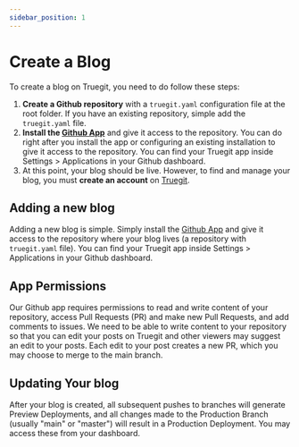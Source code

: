 ```yaml
---
sidebar_position: 1
---
```


# Create a Blog

To create a blog on Truegit, you need to do follow these steps:

1. **Create a Github repository** with a `truegit.yaml` configuration file at the root folder. If you have an existing repository, simple add the `truegit.yaml` file.
2. **Install the [Github App](https://github.com/apps/truegit-app)** and give it access to the repository. You can do right after you install the app or configuring an existing installation to give it access to the repository. You can find your Truegit app inside Settings > Applications in your Github dashboard.
3. At this point, your blog should be live. However, to find and manage your blog, you must **create an account** on [Truegit](https://truegit.io).

## Adding a new blog

Adding a new blog is simple. Simply install the [Github App](https://github.com/apps/truegit-app) and give it access to the repository where your blog lives (a repository with `truegit.yaml` file). You can find your Truegit app inside Settings > Applications in your Github dashboard.

## App Permissions

Our Github app requires permissions to read and write content of your repository, access Pull Requests (PR) and make new Pull Requests, and add comments to issues. We need to be able to write content to your repository so that you can edit your posts on Truegit and other viewers may suggest an edit to your posts. Each edit to your post creates a new PR, which you may choose to merge to the main branch.

## Updating Your blog

After your blog is created, all subsequent pushes to branches will generate Preview Deployments, and all changes made to the Production Branch (usually "main" or "master") will result in a Production Deployment. You may access these from your dashboard.
